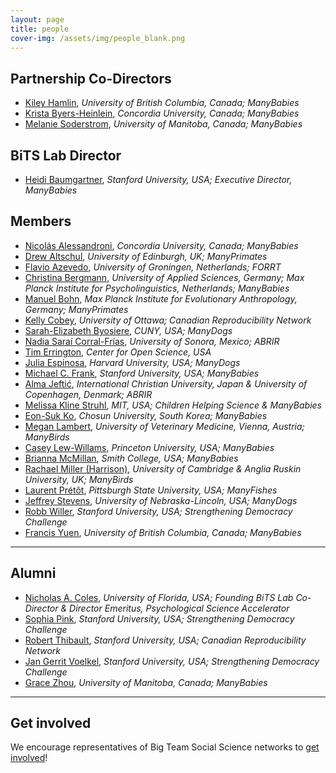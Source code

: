 ```yaml
---
layout: page
title: people
cover-img: /assets/img/people_blank.png
---
```



## Partnership Co-Directors
* [Kiley Hamlin](https://psych.ubc.ca/profile/kiley-hamlin/), *University of British Columbia, Canada; ManyBabies*
* [Krista Byers-Heinlein](https://www.concordia.ca/artsci/psychology/faculty.html?fpid=krista-byers-heinlein), *Concordia University, Canada; ManyBabies*
* [Melanie Soderstrom](https://home.cc.umanitoba.ca/~soderstr/), *University of Manitoba, Canada; ManyBabies*

## BiTS Lab Director
* [Heidi Baumgartner](https://profiles.stanford.edu/heidi-baumgartner), *Stanford University, USA; Executive Director, ManyBabies*

## Members
* [Nicolás Alessandroni](http://infantresearch.ca/team), *Concordia University, Canada; ManyBabies*
* [Drew Altschul](https://www.ed.ac.uk/profile/drewmaltschul), *University of Edinburgh, UK; ManyPrimates*
* [Flavio Azevedo](http://flavioazevedo.com/about), *University of Groningen, Netherlands; FORRT*
* [Christina Bergmann](https://www.mpi.nl/people/bergmann-christina), *University of Applied Sciences, Germany; Max Planck Institute for Psycholinguistics, Netherlands; ManyBabies*
* [Manuel Bohn](https://manuelbohn.github.io/), *Max Planck Institute for Evolutionary Anthropology, Germany; ManyPrimates*
* [Kelly Cobey](https://www.ottawaheart.ca/profile/cobey-kelly), *University of Ottawa; Canadian Reproducibility Network*
* [Sarah-Elizabeth Byosiere](https://www.gc.cuny.edu/people/sarah-elizabeth-byosiere), *CUNY, USA; ManyDogs*
* [Nadia Saraí Corral-Frías](https://investigadores.unison.mx/en/persons/nadia-sarai-corral-frias), *University of Sonora, Mexico; ABRIR*
* [Tim Errington](https://osf.io/alh38/), *Center for Open Science, USA*
* [Julia Espinosa](https://sites.google.com/view/jespinosa), *Harvard University, USA; ManyDogs*
* [Michael C. Frank](https://web.stanford.edu/~mcfrank/), *Stanford University, USA; ManyBabies*
* [Alma Jeftić](https://scholar.google.com/citations?hl=hr&user=oXBgT5IAAAAJ&scilu=&scisig=AMD79ooAAAAAXq25diM285kFt1dt_PGpX5fStWUWAcr_&gmla=AJsN-F77VWP7ByzcKTeyKVUFBEMMrhEt1Oo28IneH9WUpDk0B8NXc_lMDD_rBcEoIkFrjqcrXFdc9Sx4lPeyYZITuPtGSBZFo_qzJ_6zHHdLvyqPFT2_DOqdlWrWqliUGZ4r44PD6ELr&sciund=14116810897412037656), *International Christian University, Japan & University of Copenhagen, Denmark; ABRIR*
* [Melissa Kline Struhl](http://www.melissaklinestruhl.com), *MIT, USA; Children Helping Science & ManyBabies*
* [Eon-Suk Ko](https://sites.google.com/site/eonsuk/), *Chosun University, South Korea; ManyBabies*
* [Megan Lambert](https://www.researchgate.net/profile/Megan-Lambert), *University of Veterinary Medicine, Vienna, Austria; ManyBirds*
* [Casey Lew-Willams](https://psych.princeton.edu/person/casey-lew-williams), *Princeton University, USA; ManyBabies*
* [Brianna McMillan](https://www.smith.edu/academics/faculty/brianna-mcmillan), *Smith College, USA; ManyBabies*
* [Rachael Miller (Harrison)](https://www.drrachaelmiller.com/), *University of Cambridge & Anglia Ruskin University, UK; ManyBirds*
* [Laurent Prétôt](https://www.pittstate.edu/education/psychology-and-counseling/faculty-and-staff/laurent-pr%C3%A9t%C3%B4t.html), *Pittsburgh State University, USA; ManyFishes*
* [Jeffrey Stevens](https://dogcog.unl.edu/people), *University of Nebraska-Lincoln, USA; ManyDogs*
* [Robb Willer](https://sociology.stanford.edu/people/robb-willer), *Stanford University, USA; Strengthening Democracy Challenge*
* [Francis Yuen](https://cic.psych.ubc.ca/), *University of British Columbia, Canada; ManyBabies*

***

## Alumni
* [Nicholas A. Coles](https://scholars.ufl.edu/ncoles), *University of Florida, USA; Founding BiTS Lab Co-Director & Director Emeritus, Psychological Science Accelerator*
* [Sophia Pink](http://www.sophiapink.com), *Stanford University, USA; Strengthening Democracy Challenge*
* [Robert Thibault](https://www.robert-thibault.com/), *Stanford University, USA; Canadian Reproducibility Network*
* [Jan Gerrit Voelkel](https://sociology.stanford.edu/people/jan-gerrit-voelkel), *Stanford University, USA; Strengthening Democracy Challenge*
* [Grace Zhou](https://manybabies.github.io/people/), *University of Manitoba, Canada; ManyBabies*


***

## Get involved
We encourage representatives of Big Team Social Science networks to [get involved]({{site.baseurl}}/get_involved/)!


